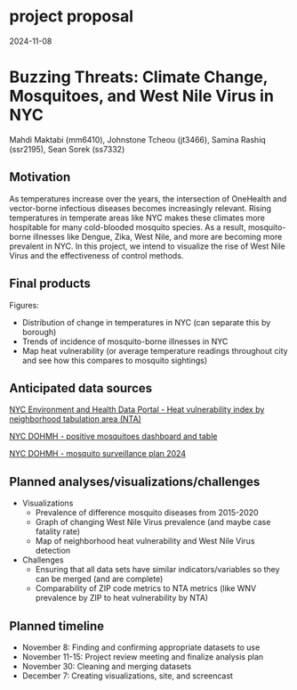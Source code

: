 project proposal
================
2024-11-08

# Buzzing Threats: Climate Change, Mosquitoes, and West Nile Virus in NYC

Mahdi Maktabi (mm6410), Johnstone Tcheou (jt3466), Samina Rashiq
(ssr2195), Sean Sorek (ss7332)

## Motivation

As temperatures increase over the years, the intersection of OneHealth
and vector-borne infectious diseases becomes increasingly relevant.
Rising temperatures in temperate areas like NYC makes these climates
more hospitable for many cold-blooded mosquito species. As a result,
mosquito-borne illnesses like Dengue, Zika, West Nile, and more are
becoming more prevalent in NYC. In this project, we intend to visualize
the rise of West Nile Virus and the effectiveness of control methods.

## Final products

Figures:

- Distribution of change in temperatures in NYC (can separate this by
  borough)
- Trends of incidence of mosquito-borne illnesses in NYC
- Map heat vulnerability (or average temperature readings throughout
  city and see how this compares to mosquito sightings)

## Anticipated data sources

[NYC Environment and Health Data Portal - Heat vulnerability index by
neighborhood tabulation area
(NTA)](https://a816-dohbesp.nyc.gov/IndicatorPublic/data-explorer/climate/?id=2411#display=summary)

[NYC DOHMH - positive mosquitoes dashboard and
table](https://www.nyc.gov/site/doh/health/health-topics/west-nile-virus-activity.page)

[NYC DOHMH - mosquito surveillance plan
2024](https://www.nyc.gov/assets/doh/downloads/pdf/wnv/2024/wnvplan2024.pdf)

## Planned analyses/visualizations/challenges

- Visualizations
  - Prevalence of difference mosquito diseases from 2015-2020
  - Graph of changing West Nile Virus prevalence (and maybe case
    fatality rate)
  - Map of neighborhood heat vulnerability and West Nile Virus detection
- Challenges
  - Ensuring that all data sets have similar indicators/variables so
    they can be merged (and are complete)
  - Comparability of ZIP code metrics to NTA metrics (like WNV
    prevalence by ZIP to heat vulnerability by NTA)

## Planned timeline

- November 8: Finding and confirming appropriate datasets to use
- November 11-15: Project review meeting and finalize analysis plan
- November 30: Cleaning and merging datasets
- December 7: Creating visualizations, site, and screencast

